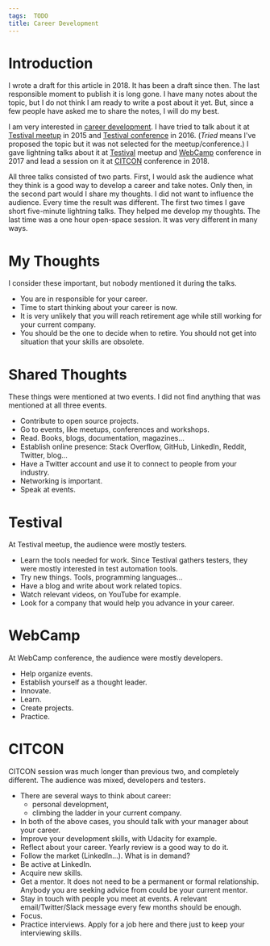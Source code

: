 ```yaml
---
tags:  TODO
title: Career Development
---
```

# Introduction

I wrote a draft for this article in 2018. It has been a draft since then. The last responsible moment to publish it is long gone. I have many notes about the topic, but I do not think I am ready to write a post about it yet. But, since a few people have asked me to share the notes, I will do my best.

I am very interested in [career development](https://en.wikipedia.org/wiki/Career_development). I have tried to talk about it at [Testival meetup](/zagreb-stc-18) in 2015 and [Testival conference](/testival-2016) in 2016. (*Tried* means I've proposed the topic but it was not selected for the meetup/conference.) I gave lightning talks about it at [Testival](/testival-31) meetup and [WebCamp](/webcamp-zagreb-2017) conference in 2017 and lead a session on it at [CITCON](/citcon-2018) conference in 2018.

All three talks consisted of two parts. First, I would ask the audience what they think is a good way to develop a career and take notes. Only then, in the second part would I share my thoughts. I did not want to influence the audience. Every time the result was different. The first two times I gave short five-minute lightning talks. They helped me develop my thoughts. The last time was a one hour open-space session. It was very different in many ways.

# My Thoughts

I consider these important, but nobody mentioned it during the talks.

- You are in responsible for your career.
- Time to start thinking about your career is now.
- It is very unlikely that you will reach retirement age while still working for your current company.
- You should be the one to decide when to retire. You should not get into situation that your skills are obsolete.

# Shared Thoughts

These things were mentioned at two events. I did not find anything that was mentioned at all three events.

- Contribute to open source projects.
- Go to events, like meetups, conferences and workshops.
- Read. Books, blogs, documentation, magazines...
- Establish online presence: Stack Overflow, GitHub, LinkedIn, Reddit, Twitter, blog...
- Have a Twitter account and use it to connect to people from your industry.
- Networking is important.
- Speak at events.

# Testival

At Testival meetup, the audience were mostly testers.

- Learn the tools needed for work. Since Testival gathers testers, they were mostly interested in test automation tools.
- Try new things. Tools, programming languages...
- Have a blog and write about work related topics.
- Watch relevant videos, on YouTube for example.
- Look for a company that would help you advance in your career.

# WebCamp

At WebCamp conference, the audience were mostly developers.

- Help organize events.
- Establish yourself as a thought leader.
- Innovate.
- Learn.
- Create projects.
- Practice.

# CITCON

CITCON session was much longer than previous two, and completely different. The audience was mixed, developers and testers.

- There are several ways to think about career:
  - personal development,
  - climbing the ladder in your current company.
- In both of the above cases, you should talk with your manager about your career.
- Improve your development skills, with Udacity for example.
- Reflect about your career. Yearly review is a good way to do it.
- Follow the market (LinkedIn...). What is in demand?
- Be active at LinkedIn.
- Acquire new skills.
- Get a mentor. It does not need to be a permanent or formal relationship. Anybody you are seeking advice from could be your current mentor.
- Stay in touch with people you meet at events. A relevant email/Twitter/Slack message every few months should be enough.
- Focus.
- Practice interviews. Apply for a job here and there just to keep your interviewing skills.